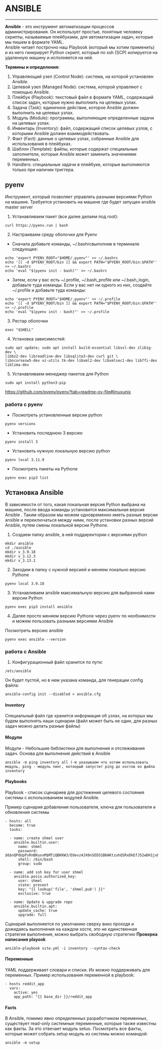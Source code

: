 # ANSIBLE
_ _ _ 
**Ansible** - это инструмент автоматизации процессов администрирования. Он использует простые, понятные человеку скрипты, называемые плейбуками, для автоматизации задач, которые мы пишем в формате YAML.  
Ansible читает построчно наш Playbook (который мы хотим применить) и из него  гинерирует Python скрипт, который по ssh (SCP) копируется на удаленную машину и исполняется на ней.     

__Термины и определения:__
1. Управляющий узел (Control Node): система, на которой установлен Ansible.
2. Целевой узел (Managed Node): система, которой управляют с помощью
Ansible.
3. Плейбук (Playbook): текстовый файл в формате YAML, содержащий список
задач, которые нужно выполнить на целевых узлах.
4. Задача (Task): единичное действие, которое Ansible должен выполнить на
целевых узлах.
5. Модуль (Module): программы, выполняющие определенные задачи на
целевых узлах.
6. Инвентарь (Inventory): файл, содержащий список целевых узлов, с
которыми Ansible должен взаимодействовать.
7. Факт (Fact): данные о целевых узлах, собранные Ansible для использования
в плейбуках.
8. Шаблон (Template): файлы, которые содержат специальные заполнители,
которые Ansible может заменить значениями переменных.
9. Handlers: специальные задачи в плейбуке, которые выполняются только
при наличии триггера.


## pyenv
Инструмент, который позволяет управлять разными версиями Python на машине. Требуется установить на машине где будет запущен ansible master server    

1. Устанавливаем пакет (все далее делаем под root):
```
curl https://pyenv.run | bash
```
2. Настраиваем среду оболочки для Pyenv    
- Сначала добавьте команды, ~/.bashrcвыполнив в терминале следующее:
```
echo 'export PYENV_ROOT="$HOME/.pyenv"' >> ~/.bashrc
echo '[[ -d $PYENV_ROOT/bin ]] && export PATH="$PYENV_ROOT/bin:$PATH"' >> ~/.bashrc
echo 'eval "$(pyenv init - bash)"' >> ~/.bashrc
```
-  Затем, если у вас есть ~/.profile, ~/.bash_profile или ~/.bash_login, добавьте туда команды. Если у вас нет ни одного из них, создайте ~/.profile и добавьте туда команды:
```
echo 'export PYENV_ROOT="$HOME/.pyenv"' >> ~/.profile
echo '[[ -d $PYENV_ROOT/bin ]] && export PATH="$PYENV_ROOT/bin:$PATH"' >> ~/.profile
echo 'eval "$(pyenv init - bash)"' >> ~/.profile
```
3. Рестар оболочки
```
exec "$SHELL"
```
4. Установка зависимостей:
```
sudo apt update; sudo apt install build-essential libssl-dev zlib1g-dev \
libbz2-dev libreadline-dev libsqlite3-dev curl git \
libncursesw5-dev xz-utils tk-dev libxml2-dev libxmlsec1-dev libffi-dev liblzma-dev
```
5. Устанавливаем менеджер пакетов для Python
```
sudo apt install python3-pip
```

https://github.com/pyenv/pyenv?tab=readme-ov-file#linuxunix


### работа с pyenv
- Посмотреть установленные версии python
```
pyenv versions
```
- Установить последнюю 3 версию
```
pyenv install 3
```
- Установить нужную локальную версию python
```
pyenv local 3.11.9
```
- Посмотреть пакеты на Pythone
```
pyenv exec pip3 list
```
## Установка Ansible
В зависимости от того, какая локальная версия Python выбрана на машине, после ввода команды установится максимальная версия Ansible . Таким образом мы можем одновременно иметь разные версии ansible и переключаться между ними, после установки разных версий Ansible, путем смены локальной версии Pythone.
1. Создаем папку ansible, в ней поддиректории с версиями python
```
mkdir ansible
cd ./asnible
mkdir v_3.9.18
mkdir v_3.12.3
mkdir v_3.13.1
```
2. Заходим в папку с нужной версией и меняем локально версию Pythone
```
pyenv local 3.9.18
```
3. Устанавливаем ansible максимальную версию для выбранной нами версии Python
```
pyenv exec pip3 install ansible
```
4. Далее просто меняем версию Pythone через pyenv по необхимости и можем пользовать разными версиями Ansible

Посмотреть версию ansible
```
pyenv exec ansible --version
```

### работа с Ansible
1. Конфигурационный файл хранится по пути:
```
/etc/ansible
```
Он будет пустой, но в нем указана команда, для генерации config файла:
```
ansible-config init --disabled > ansible.cfg
```
#### Inventory
Специальный файл где хранится информация об узлах, на которых мы будем выполнять наши сценарии (файл может быть не один, для разных задач можно делать разные файлы)

#### Модули
Модули - Небольшие библиотеки для выполнения и отслеживания задач. Основа для выполнения действий в Ansible
```
ansible -m ping inventory all (-m указываем что хотим использовать модуль, ping - модуль пинг, котоорый запустит ping до хостов из файла inventory
```
#### Playbooks
Playbook - список сценариев для достижения целевого состояния системы с использованием модулей Ansible.    

Пример сценария добавления пользователя, ключа для пользователя и обновления системы
```
- hosts: all
  become: true
  tasks:

  - name: create shmel user
    ansible.builtin.user:
      name: shmel
      password: $6$nQPdUpPsRnBKuxxM$MTiQBKKWJ/EUevz4JX0nSEEO1B6AKtzuhQSRxDkEfJ52wDH1jxEKD.MI4a3HNFsEZfU4MlVWnpES7k9IhbFBC.
      shell: /bin/bash
      group: sudo
 
  - name: add ssh key for user shmel
    ansible.posix.authorized_key:
      user: shmel
      state: present
      key: "{{ lookup('file', 'shmel.pub') }}"
      exclusive: true

  - name: Update & upgrade repo
    ansible.builtin.apt:
      update_cache: true
      upgrade: full
```
Сценарий выполняется по умолчанию сверху вниз проходя и дожидаясь выполнения на каждом хосте, это не единственная стратегия выполнения, можно выбрать свободную стратегию
__Проверка написания playook__
```
ansible-playbook site.yml -i inventory --syntax-check
```
#### Переменные
YAML поддерживает словари и списки. Их можно поддерживать для переменных. Пример использования переменной в playbook:
```
- hosts reddit_app
  vars:
    active: yes
    app_path: "{{ base_dir }}/reddit_app
```
#### Facts
В Ansible, помимо явно определенных разработчиком переменных, существует read-only системные переменные, которые также известны как факты. За это отвечает модуль setuo. Посмотреть  все факты, которые может собрать setup модуль из системы можно командой:
```
ansible -m setup
```
